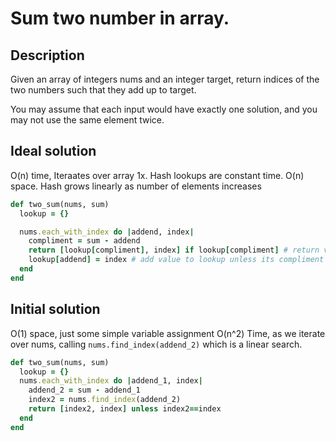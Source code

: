 # Sum two number in array.

## Description

Given an array of integers nums and an integer target, return indices of the two numbers such that they add up to target.

You may assume that each input would have exactly one solution, and you may not use the same element twice.

## Ideal solution

O(n) time, Iteraates over array 1x. Hash lookups are constant time.
O(n) space. Hash grows linearly as number of elements increases

```ruby
def two_sum(nums, sum)
  lookup = {}

  nums.each_with_index do |addend, index|
    compliment = sum - addend
    return [lookup[compliment], index] if lookup[compliment] # return value stored in lookup(compliment) and current index
    lookup[addend] = index # add value to lookup unless its compliment is present
  end
end
```

## Initial solution

O(1) space, just some simple variable assignment
O(n^2) Time, as we iterate over nums, calling `nums.find_index(addend_2)` which is a linear search.

```ruby
def two_sum(nums, sum)
  lookup = {}
  nums.each_with_index do |addend_1, index|
    addend_2 = sum - addend_1
    index2 = nums.find_index(addend_2)
    return [index2, index] unless index2==index
  end
end
```